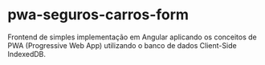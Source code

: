 # pwa-seguros-carros-form
Frontend de simples implementação em Angular aplicando os conceitos de PWA (Progressive Web App) utilizando o banco de dados Client-Side IndexedDB.
